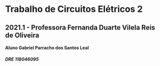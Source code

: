 # Trabalho de Circuitos Elétricos 2
## 2021.1 - Professora Fernanda Duarte Vilela Reis de Oliveira
#### Aluno Gabriel Parracho dos Santos Leal
##### DRE 118046095